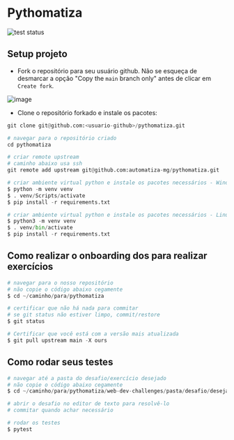 Pythomatiza
===

![test status](../coverage-badge/tests.svg?raw=true)

## Setup projeto

- Fork o repositório para seu usuário github. Não se esqueça de desmarcar a opção "Copy the `main` branch only" antes de clicar em `Create fork`.

![image](https://github.com/user-attachments/assets/e2112160-cfb2-445d-b7d3-f478d79ae0b1)

- Clone o repositório forkado e instale os pacotes:

```python
git clone git@github.com:<usuario-github>/pythomatiza.git

# navegar para o repositório criado
cd pythomatiza

# criar remote upstream
# caminho abaixo usa ssh
git remote add upstream git@github.com:automatiza-mg/pythomatiza.git

# criar ambiente virtual python e instale os pacotes necessários - Windows
$ python -m venv venv
$ . venv/Scripts/activate
$ pip install -r requirements.txt

# criar ambiente virtual python e instale os pacotes necessários - Linux e Mac
$ python3 -m venv venv
$ . venv/bin/activate
$ pip install -r requirements.txt
```

## Como realizar o onboarding dos para realizar exercícios

```python
# navegar para o nosso repositório
# não copie o código abaixo cegamente
$ cd ~/caminho/para/pythomatiza

# certificar que não há nada para commitar
# se git status não estiver limpo, commit/restore
$ git status

# Certificar que você está com a versão mais atualizada
$ git pull upstream main -X ours
```

## Como rodar seus testes

```python
# navegar até a pasta do desafio/exercício desejado
# não copie o código abaixo cegamente
$ cd ~/caminho/para/pythomatiza/web-dev-challenges/pasta/desafio/desejado

# abrir o desafio no editor de texto para resolvê-lo
# commitar quando achar necessário

# rodar os testes
$ pytest
```
